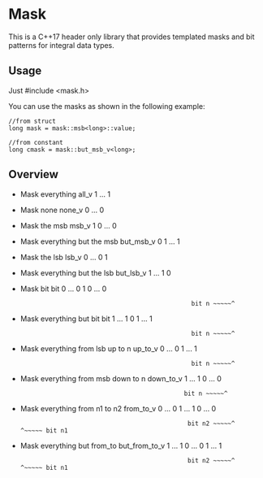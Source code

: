 Mask
====
This is a C++17 header only library that provides templated masks and bit
patterns for integral data types.

Usage
-----

Just #include <mask.h>

You can use the masks as shown in the following example:

    //from struct
    long mask = mask::msb<long>::value;

    //from constant
    long cmask = mask::but_msb_v<long>;

Overview
--------
* Mask everything                       all_v           1 ... 1
* Mask none                             none_v          0 ... 0
* Mask the msb                          msb_v           1 0 ... 0
* Mask everything but the msb           but_msb_v       0 1 ... 1
* Mask the lsb                          lsb_v           0 ... 0 1
* Mask everything but the lsb           but_lsb_v       1 ... 1 0
* Mask bit                              bit             0 ... 0 1 0 ... 0

                                                     bit n ~~~~~^
                                                     
* Mask everything but bit               bit             1 ... 1 0 1 ... 1

                                                     bit n ~~~~~^
                                                     
* Mask everything from lsb up to n      up_to_v         0 ... 0 1 ... 1

                                                     bit n ~~~~~^
                                                     
* Mask everything from msb down to n    down_to_v       1 ... 1 0 ... 0

                                                   bit n ~~~~~^ 
                                                   
* Mask everything from n1 to n2         from_to_v       0 ... 0 1 ... 1 0 ... 0

                                                    bit n2 ~~~~~^     ^~~~~~ bit n1
                                                    
* Mask everything but from_to           but_from_to_v   1 ... 1 0 ... 0 1 ... 1

                                                    bit n2 ~~~~~^     ^~~~~~ bit n1
                                                    

